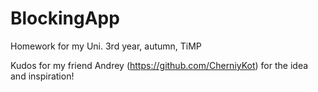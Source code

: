 # BlockingApp
Homework for my Uni. 3rd year, autumn, TiMP

Kudos for my friend Andrey (https://github.com/CherniyKot) for the idea and inspiration!
